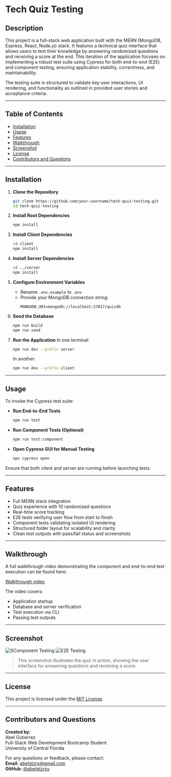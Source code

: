 # Tech Quiz Testing

## Description

This project is a full-stack web application built with the MERN (MongoDB, Express, React, Node.js) stack. It features a technical quiz interface that allows users to test their knowledge by answering randomized questions and receiving a score at the end. This iteration of the application focuses on implementing a robust test suite using Cypress for both end-to-end (E2E) and component testing, ensuring application stability, correctness, and maintainability.

The testing suite is structured to validate key user interactions, UI rendering, and functionality as outlined in provided user stories and acceptance criteria.

---

## Table of Contents

- [Installation](#installation)
- [Usage](#usage)
- [Features](#features)
- [Walkthrough](#walkthrough)
- [Screenshot](#screenshot)
- [License](#license)
- [Contributors and Questions](#contributors-and-questions)

---

## Installation

1. **Clone the Repository**
   ```bash
   git clone https://github.com/your-username/tech-quiz-testing.git
   cd tech-quiz-testing
   ```

2. **Install Root Dependencies**
   ```bash
   npm install
   ```

3. **Install Client Dependencies**
   ```bash
   cd client
   npm install
   ```

4. **Install Server Dependencies**
   ```bash
   cd ../server
   npm install
   ```

5. **Configure Environment Variables**
   - Rename `.env.example` to `.env`
   - Provide your MongoDB connection string:
     ```
     MONGODB_URI=mongodb://localhost:27017/quizdb
     ```

6. **Seed the Database**
   ```bash
   npm run build
   npm run seed
   ```

7. **Run the Application**
   In one terminal:
   ```bash
   npm run dev --prefix server
   ```
   In another:
   ```bash
   npm run dev --prefix client
   ```

---

## Usage

To invoke the Cypress test suite:

- **Run End-to-End Tests**
  ```bash
  npm run test
  ```

- **Run Component Tests (Optional)**
  ```bash
  npm run test:component
  ```

- **Open Cypress GUI for Manual Testing**
  ```bash
  npx cypress open
  ```

Ensure that both client and server are running before launching tests.

---

## Features

- Full MERN stack integration
- Quiz experience with 10 randomized questions
- Real-time score tracking
- E2E tests verifying user flow from start to finish
- Component tests validating isolated UI rendering
- Structured folder layout for scalability and clarity
- Clean test outputs with pass/fail status and screenshots

---

## Walkthrough

A full walkthrough video demonstrating the component and end-to-end test execution can be found here:

[Walkthrough video](https://www.youtube.com/watch?v=gYbW1L2WIzA)

The video covers:

- Application startup
- Database and server verification
- Test execution via CLI
- Passing test outputs

---

## Screenshot

![SComponent Testing](https://github.com/user-attachments/assets/389b8c92-6f23-49a8-9ad8-681cea86951e)
![E2E Testing](https://github.com/user-attachments/assets/d69f6c97-0c87-4012-9f8a-fc0685c7e43a)

> This screenshot illustrates the quiz in action, showing the user interface for answering questions and receiving a score.

---

## License

This project is licensed under the [MIT License](LICENSE).

---

## Contributors and Questions

**Created by:**  
Abel Gutierrez  
Full-Stack Web Development Bootcamp Student  
University of Central Florida

For any questions or feedback, please contact:  
**Email:** abelgtzrs@gmail.com  
**GitHub:** [@abelgtzrsv](https://github.com/abelgtzrs)

